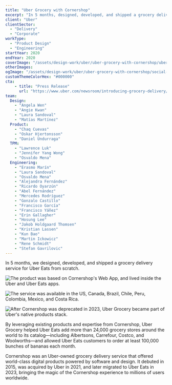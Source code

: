 ```yaml
---
title: "Uber Grocery with Cornershop"
excerpt: "In 5 months, designed, developed, and shipped a grocery delivery service for Uber Eats from scratch."
client: "Uber"
clientSector:
  - "Delivery"
  - "Corporate"
workType:
  - "Product Design"
  - "Engineering"
startYear: 2020
endYear: 2020
coverImage: "/assets/design-work/uber/uber-grocery-with-cornershop/uber-grocery-cover.png"
otherImages:
ogImage: "/assets/design-work/uber/uber-grocery-with-cornershop/social-thumbnail.png"
customThemeColorHex: "#000000"
cta:
    - title: "Press Release"
      url: "https://www.uber.com/newsroom/introducing-grocery-delivery/"
team:
  Design:
    - "Angela Wen"
    - "Angie Kwan"
    - "Laura Sandoval"
    - "Matías Martínez"
  Product:
    - "Chaq Cuevas"
    - "Oskar Hjertonsson"
    - "Daniel Undurraga"
  TPM:
    - "Lawrence Luk"
    - "Jennifer Yang Wong"
    - "Osvaldo Mena"
  Engineering:
    - "Erasmo Marín"
    - "Laura Sandoval"
    - "Osvaldo Mena"
    - "Alejandra Fernández"
    - "Ricardo Oyarzún"
    - "Abel Fernández"
    - "Mercedes Rodríguez"
    - "Gonzalo Castillo"
    - "Francisco García"
    - "Francisco Yáñez"
    - "Erin Gallagher"
    - "Hosung Lee"
    - "Jakob Holdgaard Thomsen"
    - "Kristian Lassen"
    - "Kun Bao"
    - "Martin Ickowicz"
    - "Rene Schmidt"
    - "Stefan Gavrilovic"
---
```


In 5 months, we designed, developed, and shipped a grocery delivery service for Uber Eats from scratch.

![The product was based on Cornershop's Web App, and lived inside the Uber and Uber Eats apps.](/assets/design-work/uber/uber-grocery-with-cornershop/uber-grocery-home.png)

![The service was available in the US, Canada, Brazil, Chile, Peru, Colombia, Mexico, and Costa Rica.](/assets/design-work/uber/uber-grocery-with-cornershop/uber-grocery-department.png)

![After Cornershop was deprecated in 2023, Uber Grocery became part of Uber's native products stack.](/assets/design-work/uber/uber-grocery-with-cornershop/uber-grocery-product.png)

By leveraging existing products and expertise from Cornershop, Uber Grocery helped Uber Eats add more than 24,000 grocery stores around the world to its catalog—including Albertsons, Carrefour, Costco, and Woolworths—and allowed Uber Eats customers to order at least 100,000 bunches of bananas each month.

Cornershop was an Uber-owned grocery delivery service that offered world-class digital products powered by software and design. It debuted in 2015, was acquired by Uber in 2021, and later migrated to Uber Eats in 2023, bringing the magic of the Cornershop experience to millions of users worldwide.